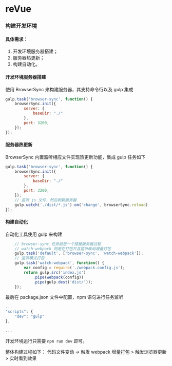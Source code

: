 # reVue

### 构建开发环境
#### 具体需求：
1. 开发环境服务器搭建；
2. 服务器热更新；
3. 构建自动化。

#### 开发环境服务器搭建
使用 BrowserSync 来构建服务器，其支持命令行以及 gulp 集成

``` javascript
gulp.task('browser-sync', function() {
    browserSync.init({
        server: {
            baseDir: "./"
        },
        port: 3200,        
    });        
});
```

#### 服务器热更新
BrowserSync 内置监听相应文件实现热更新功能，集成 gulp 任务如下
``` javascript
gulp.task('browser-sync', function() {
    browserSync.init({
        server: {
            baseDir: "./"
        },
        port: 3200,        
    });
    // 监听 js 文件，然后刷新服务器
    gulp.watch('./dist/*.js').on('change', browserSync.reload)  
});
```

#### 构建自动化
自动化工具使用 gulp 来构建
``` javascript
    // browser-sync 任务就是一个搭建服务器过程
    // watch-webpack 则是在打包并且监听改动增量打包
    gulp.task('default', ['browser-sync', 'watch-webpack']);
    // 监听模式打包
    gulp.task('watch-webpack', function() {
        var config = require('./webpack.config.js');
        return gulp.src('index.js')
            .pipe(webpack(config))
            .pipe(gulp.dest('dist/'));
    });
```
最后在 package.json 文件中配置，npm 语句进行任务监听

``` javascript
...
"scripts": {    
    "dev": "gulp"
},

...
```
开发环境运行只需要 `npm run dev` 即可。  

整体构建过程如下：
代码文件变动 -> 触发 webpack 增量打包 > 触发浏览器更新 > 实时看到效果


